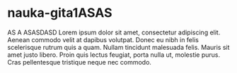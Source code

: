 # nauka-gita1ASAS
AS
A
ASASDASD
Lorem ipsum dolor sit amet, consectetur adipiscing elit. Aenean commodo velit at dapibus volutpat. Donec eu nibh in felis scelerisque rutrum quis a quam. Nullam tincidunt malesuada felis. Mauris sit amet justo libero. Proin quis lectus feugiat, porta nulla ut, molestie purus. Cras pellentesque tristique neque nec commodo. 
